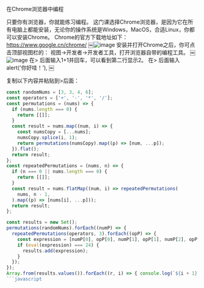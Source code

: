 在Chrome浏览器中编程

只要你有浏览器，你就能练习编程。
这门课选择Chrome浏览器，是因为它在所有电脑上都能安装，无论你的操作系统是Windows，MacOS，合适Linux，你都可以安装Chrome。
Chrome的官方下载地址如下：
https://www.google.cn/chrome/
￼![image](https://user-images.githubusercontent.com/1572996/88445086-164d6600-ce53-11ea-9f78-86c1bcc39f56.png)
安装并打开Chrome之后，你可点击顶部视图栏的： 视图->开发者->开发者工具，打开浏览器自带的编程工具。
￼![image](https://user-images.githubusercontent.com/1572996/88445084-13527580-ce53-11ea-8eaf-8b28e983177a.png)
在> 后面输入1+1并回车，可以看到第二行显示2。
在> 后面输入alert('你好哇！’),
￼

复制以下内容并粘贴到>后面：

```javascript
const randomNums = [3, 3, 4, 6];
const operators = ['+', '-', '*', '/'];
const permutations = (nums) => {
  if (nums.length === 0) {
    return [[]];
  }
  const result = nums.map((num, i) => {
    const numsCopy = [...nums];
    numsCopy.splice(i, 1);
    return permutations(numsCopy).map((p) => [num, ...p]);
  }).flat();
  return result;
};
const repeatedPermutations = (nums, n) => {
  if (n === 0 || nums.length === 0) {
    return [[]];
  }
  const result = nums.flatMap((num, i) => repeatedPermutations(
    nums, n - 1,
  ).map((p) => [nums[i], ...p]));
  return result;
};

const results = new Set();
permutations(randomNums).forEach((numP) => {
  repeatedPermutations(operators, 3).forEach((opP) => {
    const expression = [numP[0], opP[0], numP[1], opP[1], numP[2], opP[2], numP[3]].join(' ');
    if (eval(expression) === 24) {
      results.add(expression);
    }
  });
});
Array.from(results.values()).forEach((r, i) => { console.log(`${i + 1} : ${r} = 24`); });
```javascript
